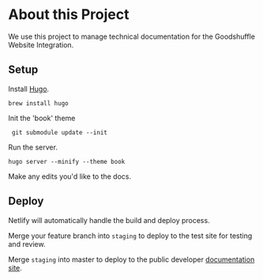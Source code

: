 # About this Project

We use this project to manage technical documentation for the Goodshuffle Website Integration.

## Setup

Install [Hugo](https://gohugo.io/getting-started/usage/).

```
brew install hugo
```

Init the 'book' theme

```
 git submodule update --init
```

Run the server.

```
hugo server --minify --theme book
```

Make any edits you'd like to the docs.

## Deploy

Netlify will automatically handle the build and deploy process.

Merge your feature branch into `staging` to deploy to the test site for testing and review.

Merge `staging` into master to deploy to the public developer [documentation site](https://docs.goodshuffle.dev/).

